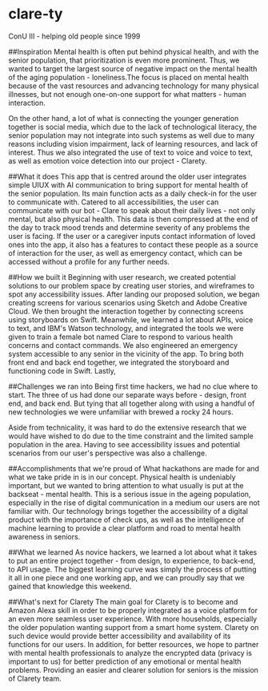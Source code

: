 # clare-ty

ConU III - helping old people since 1999

##Inspiration
Mental health is often put behind physical health, and with the senior population, that prioritization is even more prominent. Thus, we wanted to target the largest source of negative impact on the mental health of the aging population - loneliness.The focus is placed on mental health because of the vast resources and advancing technology for many physical illnesses, but not enough one-on-one support for what matters - human interaction.

On the other hand, a lot of what is connecting the younger generation together is social media, which due to the lack of technological literacy, the senior population may not integrate into such systems as well due to many reasons including vision impairment, lack of learning resources, and lack of interest. Thus we also integrated the use of text to voice and voice to text, as well as emotion voice detection into our project - Clarety.

##What it does
This app that is centred around the older user integrates simple UIUX with AI communication to bring support for mental health of the senior population. Its main function acts as a daily check-in for the user to communicate with. Catered to all accessibilities, the user can communicate with our bot - Clare to speak about their daily lives - not only mental, but also physical health. This data is then compressed at the end of the day to track mood trends and determine severity of any problems the user is facing. If the user or a caregiver inputs contact information of loved ones into the app, it also has a features to contact these people as a source of interaction for the user, as well as emergency contact, which can be accessed without a profile for any further needs.

##How we built it
Beginning with user research, we created potential solutions to our problem space by creating user stories, and wireframes to spot any accessibility issues. After landing our proposed solution, we began creating screens for various scenarios using Sketch and Adobe Creative Cloud. We then brought the interaction together by connecting screens using storyboards on Swift. Meanwhile, we learned a lot about APIs, voice to text, and IBM's Watson technology, and integrated the tools we were given to train a female bot named Clare to respond to various health concerns and contact commands. We also engineered an emergency system accessible to any senior in the vicinity of the app. To bring both front end and back end together, we integrated the storyboard and functioning code in Swift. Lastly,

##Challenges we ran into
Being first time hackers, we had no clue where to start. The three of us had done our separate ways before - design, front end, and back end. But tying that all together along with using a handful of new technologies we were unfamiliar with brewed a rocky 24 hours.

Aside from technicality, it was hard to do the extensive research that we would have wished to do due to the time constraint and the limited sample population in the area. Having to see accessibility issues and potential scenarios from our user's perspective was also a challenge.

##Accomplishments that we're proud of
What hackathons are made for and what we take pride in is in our concept. Physical health is undeniably important, but we wanted to bring attention to what usually is put at the backseat - mental health. This is a serious issue in the ageing population, especially in the rise of digital communication in a medium our users are not familiar with. Our technology brings together the accessibility of a digital product with the importance of check ups, as well as the intelligence of machine learning to provide a clear platform and road to mental health awareness in seniors.

##What we learned
As novice hackers, we learned a lot about what it takes to put an entire project together - from design, to experience, to back-end, to API usage. The biggest learning curve was simply the process of putting it all in one piece and one working app, and we can proudly say that we gained that knowledge this weekend.

##What's next for Clarety
The main goal for Clarety is to become and Amazon Alexa skill in order to be properly integrated as a voice platform for an even more seamless user experience. With more households, especially the older population wanting support from a smart home system. Clarety on such device would provide better accessibility and availability of its functions for our users. In addition, for better resources, we hope to partner with mental health professionals to analyze the encrypted data (privacy is important to us) for better prediction of any emotional or mental health problems. Providing an easier and clearer solution for seniors is the mission of Clarety team.

